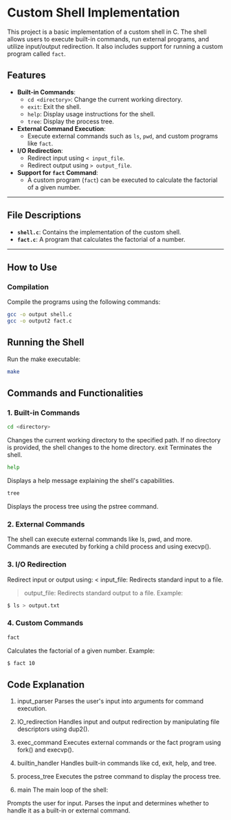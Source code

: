# Custom Shell Implementation

This project is a basic implementation of a custom shell in C. The shell allows users to execute built-in commands, run external programs, and utilize input/output redirection. It also includes support for running a custom program called `fact`.

## Features
- **Built-in Commands**:
  - `cd <directory>`: Change the current working directory.
  - `exit`: Exit the shell.
  - `help`: Display usage instructions for the shell.
  - `tree`: Display the process tree.
- **External Command Execution**:
  - Execute external commands such as `ls`, `pwd`, and custom programs like `fact`.
- **I/O Redirection**:
  - Redirect input using `< input_file`.
  - Redirect output using `> output_file`.
- **Support for `fact` Command**:
  - A custom program (`fact`) can be executed to calculate the factorial of a given number.

---

## File Descriptions
- **`shell.c`**: Contains the implementation of the custom shell.
- **`fact.c`**: A program that calculates the factorial of a number.

---

## How to Use

### Compilation
Compile the programs using the following commands:
```bash
gcc -o output shell.c
gcc -o output2 fact.c
```

## Running the Shell
Run the make executable:
```bash
make
```

## Commands and Functionalities
### 1. Built-in Commands
```bash
cd <directory>
```
Changes the current working directory to the specified path.
If no directory is provided, the shell changes to the home directory.
exit
Terminates the shell.
```bash
help
```
Displays a help message explaining the shell's capabilities.
```bash
tree
```
Displays the process tree using the pstree command.

### 2. External Commands
The shell can execute external commands like ls, pwd, and more.
Commands are executed by forking a child process and using execvp().

### 3. I/O Redirection
Redirect input or output using:
< input_file: Redirects standard input to a file.
> output_file: Redirects standard output to a file.
Example:
```bash
$ ls > output.txt
```

### 4. Custom Commands
```bash
fact
```
Calculates the factorial of a given number.
Example:
```bash
$ fact 10
```

## Code Explanation
1. input_parser
Parses the user's input into arguments for command execution.

2. IO_redirection
Handles input and output redirection by manipulating file descriptors using dup2().

3. exec_command
Executes external commands or the fact program using fork() and execvp().

4. builtin_handler
Handles built-in commands like cd, exit, help, and tree.

5. process_tree
Executes the pstree command to display the process tree.

6. main
The main loop of the shell:

Prompts the user for input.
Parses the input and determines whether to handle it as a built-in or external command.
